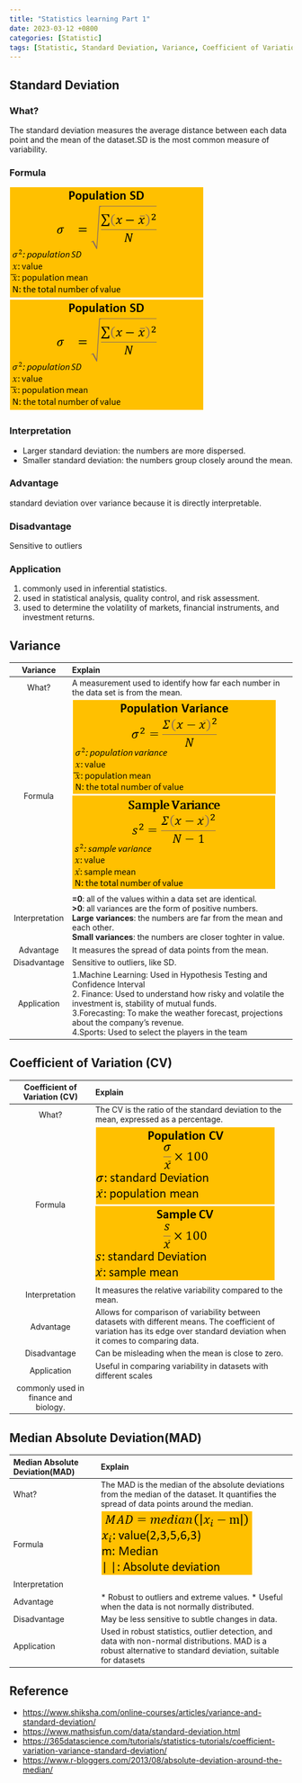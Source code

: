 ```yaml
---
title: "Statistics learning Part 1"
date: 2023-03-12 +0800
categories: [Statistic]
tags: [Statistic, Standard Deviation, Variance, Coefficient of Variation, Median Absolute Deviation]
---
```


## Standard Deviation

### What?          
The standard deviation measures the average distance between each data point and the mean of the dataset.SD is the most common measure of variability.

### Formula
![Desktop View](/images/2023/20230312/SD-Population.png) 
![Desktop View](/images/2023/20230312/SD-Smaple.png)

### Interpretation
- Larger standard deviation: the numbers are more dispersed.
- Smaller standard deviation: the numbers group closely around the mean.
### Advantage
standard deviation over variance because it is directly interpretable.
### Disadvantage
Sensitive to outliers
### Application
1. commonly used in inferential statistics. 
2. used in statistical analysis, quality control, and risk assessment. 
3. used to determine the volatility of markets, financial instruments, and investment returns.

## Variance

| Variance                           |                    Explain            |
|:----------------------------------:|:--------------------------------------|
|What?|A measurement used to identify how far each number in the data set is from the mean.|
|Formula|![Alt text](/images/2023/20230312/Variance-Population.png) ![Alt text](/images/2023/20230312/Variance-Sample.png)|
|Interpretation|**=0**: all of the values within a data set are identical. <br /> **>0**: all variances are the form of positive numbers. <br /> **Large variances**: the numbers are far from the mean and each other. <br /> **Small variances**: the numbers are closer toghter in value.|
|Advantage|It measures the spread of data points from the mean.|
|Disadvantage|Sensitive to outliers, like SD.|
|Application|1.Machine Learning: Used in Hypothesis Testing and Confidence Interval <br /> 2. Finance: Used to understand how risky and volatile the investment is, stability of mutual funds. <br /> 3.Forecasting: To make the weather forecast, projections about the company’s revenue. <br /> 4.Sports: Used to select the players in the team|

## Coefficient of Variation (CV)

| Coefficient of Variation (CV)     |            Explain          |
|:--------------------------------:|:----------------------------------|
|What?|The CV is the ratio of the standard deviation to the mean, expressed as a percentage.|
|Formula|![Alt text](/images/2023/20230312/CV-Population.png) ![Alt text](/images/2023/20230312/CV-Smaple.png)|
|Interpretation|It measures the relative variability compared to the mean.|
|Advantage|Allows for comparison of variability between datasets with different means. The coefficient of variation has its edge over standard deviation when it comes to comparing data.|
|Disadvantage|Can be misleading when the mean is close to zero.|
|Application|Useful in comparing variability in datasets with different scales
commonly used in finance and biology.|

## Median Absolute Deviation(MAD)

| Median Absolute Deviation(MAD)    |     Explain     |
|:----------------------------------|:-------------------------------|
|What?|The MAD is the median of the absolute deviations from the median of the dataset. It quantifies the spread of data points around the median.|
|Formula|![Alt text](/images/2023/20230312/MAD.png)|
|Interpretation||
|Advantage|* Robust to outliers and extreme values. * Useful when the data is not normally distributed.|
|Disadvantage|May be less sensitive to subtle changes in data.|
|Application|Used in robust statistics, outlier detection, and data with non-normal distributions. MAD is a robust alternative to standard deviation, suitable for datasets |


## Reference
- https://www.shiksha.com/online-courses/articles/variance-and-standard-deviation/
- https://www.mathsisfun.com/data/standard-deviation.html
- https://365datascience.com/tutorials/statistics-tutorials/coefficient-variation-variance-standard-deviation/
- https://www.r-bloggers.com/2013/08/absolute-deviation-around-the-median/